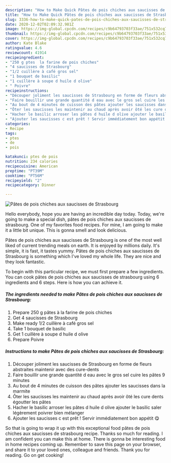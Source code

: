 ```yaml
---
description: "How to Make Quick Pâtes de pois chiches aux saucisses de Strasbourg"
title: "How to Make Quick Pâtes de pois chiches aux saucisses de Strasbourg"
slug: 3336-how-to-make-quick-pates-de-pois-chiches-aux-saucisses-de-strasbourg
date: 2020-12-02T02:09:32.981Z
image: https://img-global.cpcdn.com/recipes/c9b64793703f33ae/751x532cq70/pates-de-pois-chiches-aux-saucisses-de-strasbourg-photo-principale-de-la-recette.jpg
thumbnail: https://img-global.cpcdn.com/recipes/c9b64793703f33ae/751x532cq70/pates-de-pois-chiches-aux-saucisses-de-strasbourg-photo-principale-de-la-recette.jpg
cover: https://img-global.cpcdn.com/recipes/c9b64793703f33ae/751x532cq70/pates-de-pois-chiches-aux-saucisses-de-strasbourg-photo-principale-de-la-recette.jpg
author: Kate Blake
ratingvalue: 4.6
reviewcount: 41914
recipeingredient:
- "250 g ptes  la farine de pois chiches"
- "4 saucisses de Strasbourg"
- "1/2 cuillère à café gros sel"
- "1 bouquet de basilic"
- "1 cuillère à soupe d huile d olive"
- " Poivre"
recipeinstructions:
- "Découper joliment les saucisses de Strasbourg en forme de fleurs abstraites maintenir avec des cure-dents"
- "Faire bouillir une grande quantité d eau avec le gros sel cuire les pâtes 9 minutes"
- "Au bout de 4 minutes de cuisson des pâtes ajouter les saucisses dans la marmite"
- "Ôter les saucisses les maintenir au chaud après avoir ôté les cure dents égoutter les pâtes"
- "Hacher le basilic arroser les pâtes d huile d olive ajouter le basilic saler légèrement poivrer bien mélanger"
- "Ajouter les saucisses c est prêt ! Servir immédiatement bon appétit 😋"
categories:
- Recipe
tags:
- ptes
- de
- pois

katakunci: ptes de pois 
nutrition: 234 calories
recipecuisine: American
preptime: "PT39M"
cooktime: "PT56M"
recipeyield: "2"
recipecategory: Dinner

---
```



![Pâtes de pois chiches aux saucisses de Strasbourg](https://img-global.cpcdn.com/recipes/c9b64793703f33ae/751x532cq70/pates-de-pois-chiches-aux-saucisses-de-strasbourg-photo-principale-de-la-recette.jpg)

Hello everybody, hope you are having an incredible day today. Today, we're going to make a special dish, pâtes de pois chiches aux saucisses de strasbourg. One of my favorites food recipes. For mine, I am going to make it a little bit unique. This is gonna smell and look delicious.

Pâtes de pois chiches aux saucisses de Strasbourg is one of the most well liked of current trending meals on earth. It is enjoyed by millions daily. It's simple, it is fast, it tastes yummy. Pâtes de pois chiches aux saucisses de Strasbourg is something which I've loved my whole life. They are nice and they look fantastic.




To begin with this particular recipe, we must first prepare a few ingredients. You can cook pâtes de pois chiches aux saucisses de strasbourg using 6 ingredients and 6 steps. Here is how you can achieve it.

<!--inarticleads1-->

##### The ingredients needed to make Pâtes de pois chiches aux saucisses de Strasbourg:

1. Prepare 250 g pâtes à la farine de pois chiches
1. Get 4 saucisses de Strasbourg
1. Make ready 1/2 cuillère à café gros sel
1. Take 1 bouquet de basilic
1. Get 1 cuillère à soupe d huile d olive
1. Prepare  Poivre




<!--inarticleads2-->

##### Instructions to make Pâtes de pois chiches aux saucisses de Strasbourg:

1. Découper joliment les saucisses de Strasbourg en forme de fleurs abstraites maintenir avec des cure-dents
1. Faire bouillir une grande quantité d eau avec le gros sel cuire les pâtes 9 minutes
1. Au bout de 4 minutes de cuisson des pâtes ajouter les saucisses dans la marmite
1. Ôter les saucisses les maintenir au chaud après avoir ôté les cure dents égoutter les pâtes
1. Hacher le basilic arroser les pâtes d huile d olive ajouter le basilic saler légèrement poivrer bien mélanger
1. Ajouter les saucisses c est prêt ! Servir immédiatement bon appétit 😋




So that is going to wrap it up with this exceptional food pâtes de pois chiches aux saucisses de strasbourg recipe. Thanks so much for reading. I am confident you can make this at home. There is gonna be interesting food in home recipes coming up. Remember to save this page on your browser, and share it to your loved ones, colleague and friends. Thank you for reading. Go on get cooking!
